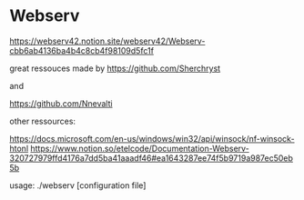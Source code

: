 # Webserv

https://webserv42.notion.site/webserv42/Webserv-cbb6ab4136ba4b4c8cb4f98109d5fc1f

great ressouces made by 
https://github.com/Sherchryst 

and 

https://github.com/Nnevalti

other ressources:

https://docs.microsoft.com/en-us/windows/win32/api/winsock/nf-winsock-htonl
https://www.notion.so/etelcode/Documentation-Webserv-320727979ffd4176a7dd5ba41aaadf46#ea1643287ee74f5b9719a987ec50eb5b

usage: ./webserv [configuration file]